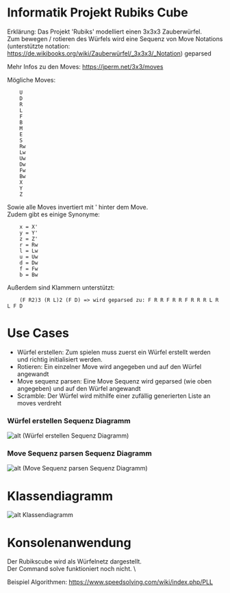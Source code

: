 ﻿



# Informatik Projekt Rubiks Cube


Erklärung: Das Projekt 'Rubiks' modelliert einen 3x3x3 Zauberwürfel. \
Zum bewegen / rotieren des Würfels wird eine Sequenz von Move Notations (unterstützte notation: https://de.wikibooks.org/wiki/Zauberwürfel/_3x3x3/_Notation) geparsed 

Mehr Infos zu den Moves: https://jperm.net/3x3/moves

Mögliche Moves:

        U
        D  
        R  
        L 
        F   
        B   
        M    
        E  
        S   
        Rw    
        Lw    
        Uw    
        Dw   
        Fw  
        Bw
        X
        Y
        Z

Sowie alle Moves invertiert mit ' hinter dem Move. \
Zudem gibt es einige Synonyme: 

        x = X'
        y = Y'  
        z = Z'  
        r = Rw
        l = Lw   
        u = Uw   
        d = Dw    
        f = Fw
        b = Bw

Außerdem sind Klammern unterstützt:

        (F R2)3 (R L)2 (F D) => wird geparsed zu: F R R F R R F R R R L R L F D

# Use Cases
 - Würfel erstellen: Zum spielen muss zuerst ein Würfel erstellt werden und richtig initialisiert werden.
 - Rotieren: Ein einzelner Move wird angegeben und auf den Würfel angewandt
 - Move sequenz parsen: Eine Move Sequenz wird geparsed (wie oben angegeben) und auf den Würfel angewandt
 - Scramble: Der Würfel wird mithilfe einer zufällig generierten Liste an moves verdreht


### Würfel erstellen Sequenz Diagramm

![alt (Würfel erstellen Sequenz Diagramm)](https://i.ibb.co/8xzzhGD/Bild-2022-05-25-185759646.png)


### Move Sequenz parsen Sequenz Diagramm

![alt (Move Sequenz parsen Sequenz Diagramm)](https://i.ibb.co/yF88Fbb/Bild-2022-05-25-195250910.png)


# Klassendiagramm

![alt Klassendiagramm](https://i.ibb.co/7t8CTC5/Bild-2022-05-25-204110081.png)



# Konsolenanwendung

Der Rubikscube wird als Würfelnetz dargestellt. \
Der Command solve funktioniert noch nicht. \


Beispiel Algorithmen: https://www.speedsolving.com/wiki/index.php/PLL
